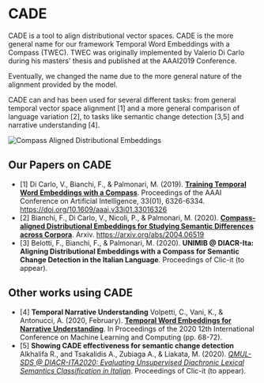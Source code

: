 # CADE

CADE is a tool to align distributional vector spaces. CADE is the more general name for our framework Temporal Word Embeddings with a Compass (TWEC).
TWEC was originally implemented by Valerio Di Carlo during his masters' thesis and published at the AAAI2019 Conference.

Eventually, we changed the name due to the more general nature of the alignment provided by the model.

CADE can and has been used for several different tasks: from general temporal vector space alignment [1]  and a more general comparison of language
variation [2], to tasks like semantic change detection [3,5] and narrative understanding [4].

![Compass Aligned Distributional Embeddings](https://raw.githubusercontent.com/vinid/cade/master/img/CADE.png)

## Our Papers on CADE

+ [1] Di Carlo, V., Bianchi, F., & Palmonari, M. (2019). [**Training Temporal Word Embeddings with a Compass**](https://doi.org/10.1609/aaai.v33i01.33016326). Proceedings of the AAAI Conference on Artificial Intelligence, 33(01), 6326-6334. https://doi.org/10.1609/aaai.v33i01.33016326
+ [2] Bianchi, F., Di Carlo, V., Nicoli, P., & Palmonari, M. (2020). **[Compass-aligned Distributional Embeddings for Studying Semantic Differences across Corpora](https://arxiv.org/abs/2004.06519)**. Arxiv. https://arxiv.org/abs/2004.06519
+ [3] Belotti, F., Bianchi, F., & Palmonari, M. (2020). **UNIMIB @ DIACR-Ita: Aligning Distributional Embeddings with a Compass for Semantic Change Detection in the Italian Language**. Proceedings of Clic-it (to appear).

## Other works using CADE

+ [4] **Temporal Narrative Understanding** Volpetti, C., Vani, K., & Antonucci, A. (2020, February). [**Temporal Word Embeddings for Narrative Understanding**](https://dl.acm.org/doi/pdf/10.1145/3383972.3383988). In Proceedings of the 2020 12th International Conference on Machine Learning and Computing (pp. 68-72).
+ [5] **Showing CADE effectiveness for semantic change detection** Alkhalifa R., and Tsakalidis A., Zubiaga A., & Liakata, M. (2020). [*QMUL-SDS @ DIACR-ITA2020: Evaluating Unsupervised Diachronic Lexical Semantics Classification in Italian*](https://arxiv.org/abs/2011.02935).  Proceedings of Clic-it (to appear).
